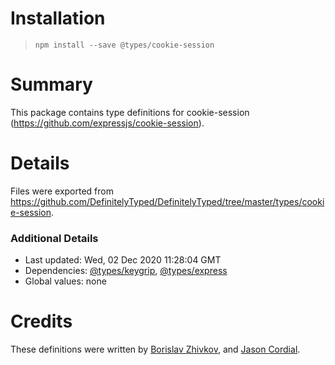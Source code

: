 # Installation
> `npm install --save @types/cookie-session`

# Summary
This package contains type definitions for cookie-session (https://github.com/expressjs/cookie-session).

# Details
Files were exported from https://github.com/DefinitelyTyped/DefinitelyTyped/tree/master/types/cookie-session.

### Additional Details
 * Last updated: Wed, 02 Dec 2020 11:28:04 GMT
 * Dependencies: [@types/keygrip](https://npmjs.com/package/@types/keygrip), [@types/express](https://npmjs.com/package/@types/express)
 * Global values: none

# Credits
These definitions were written by [Borislav Zhivkov](https://github.com/borislavjivkov), and [Jason Cordial](https://github.com/btomw).
